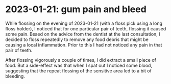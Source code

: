 # 2023-01-21: gum pain and bleed

While flossing on the evening of 2023-01-21 (with a floss pick using a
long floss holder), I noticed that for one particular pair of teeth,
flossing it caused some pain. Bsaed on the advice from the dentist at
the last consultation, I decided to floss repeatedly to remove any
food debris that might be causing a local inflammation. Prior to this
I had not noticed any pain in that pair of teeth.

After flossing vigorously a couple of times, I did extract a small
piece of food. But a side-effect was that when I spat out I noticed
some blood, suggesting that the repeat flossing of the sensitive area
led to a bit of bleeding.
